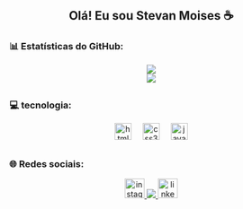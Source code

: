 <h2 align="center">Olá! Eu sou Stevan Moises ☕</h2>

### 📊 Estatísticas do GitHub:

<div align="center">
  
  ![](https://github-readme-stats.vercel.app/api?username=Stevan-Moises&theme=midnight-purple&hide_border=false&include_all_commits=true&count_private=false)<br>
  ![](https://github-readme-stats.vercel.app/api/top-langs/?username=Stevan-Moises&theme=midnight-purple&hide_border=false&include_all_commits=true&count_private=false&layout=compact)
  
</div>

##

### 💻 tecnologia:
<div align="center">
  <img src="https://cdn.jsdelivr.net/gh/devicons/devicon/icons/html5/html5-original.svg" height="30" alt="html5 logo"/>
  <img width="12" />
  <img src="https://cdn.jsdelivr.net/gh/devicons/devicon/icons/css3/css3-original.svg" height="30" alt="css3 logo"/>
  <img width="12" />
  <img src="https://cdn.jsdelivr.net/gh/devicons/devicon/icons/javascript/javascript-original.svg" height="30" alt="javascript logo"/>
</div>

##

### 🌐 Redes sociais:
<div align="center">
  <a href="https://www.instagram.com/stevanmoises_" target="_blank">
    <img src="https://img.shields.io/static/v1?message=Instagram&logo=instagram&label=&color=E4405F&logoColor=white&labelColor=&style=for-the-badge" height="35" alt="instagram logo"  />
  </a>
  <a href = "mailto:stevanmoises67@gmail.com">
    <img src="https://img.shields.io/badge/-Gmail-%23333?style=for-the-badge&logo=gmail&logoColor=white" target="_blank">
  </a>
  <a href="https://www.linkedin.com/in/stevan-moises" target="_blank">
    <img src="https://img.shields.io/static/v1?message=LinkedIn&logo=linkedin&label=&color=0077B5&logoColor=white&labelColor=&style=for-the-badge" height="35" alt="linkedin logo"  />
  </a>
</div>
